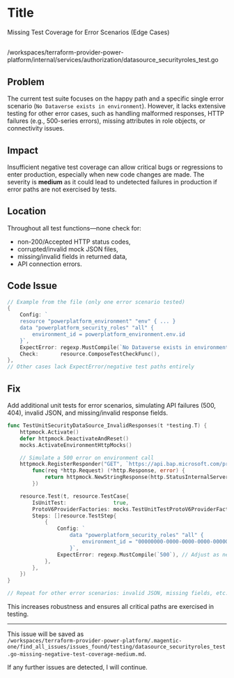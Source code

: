 # Title

Missing Test Coverage for Error Scenarios (Edge Cases)

##

/workspaces/terraform-provider-power-platform/internal/services/authorization/datasource_securityroles_test.go

## Problem

The current test suite focuses on the happy path and a specific single error scenario (`No Dataverse exists in environment`). However, it lacks extensive testing for other error cases, such as handling malformed responses, HTTP failures (e.g., 500-series errors), missing attributes in role objects, or connectivity issues.

## Impact

Insufficient negative test coverage can allow critical bugs or regressions to enter production, especially when new code changes are made. The severity is **medium** as it could lead to undetected failures in production if error paths are not exercised by tests.

## Location

Throughout all test functions—none check for:
- non-200/Accepted HTTP status codes,
- corrupted/invalid mock JSON files,
- missing/invalid fields in returned data,
- API connection errors.

## Code Issue

```go
// Example from the file (only one error scenario tested)
{
    Config: `
    resource "powerplatform_environment" "env" { ... }
    data "powerplatform_security_roles" "all" {
        environment_id = powerplatform_environment.env.id
    }`,
    ExpectError: regexp.MustCompile(`No Dataverse exists in environment`),
    Check:       resource.ComposeTestCheckFunc(),
},
// Other cases lack ExpectError/negative test paths entirely
```

## Fix

Add additional unit tests for error scenarios, simulating API failures (500, 404), invalid JSON, and missing/invalid response fields.

```go
func TestUnitSecurityDataSource_InvalidResponses(t *testing.T) {
    httpmock.Activate()
    defer httpmock.DeactivateAndReset()
    mocks.ActivateEnvironmentHttpMocks()

    // Simulate a 500 error on environment call
    httpmock.RegisterResponder("GET", `https://api.bap.microsoft.com/providers/Microsoft.BusinessAppPlatform/scopes/admin/environments/00000000-0000-0000-0000-000000000001?...`,
        func(req *http.Request) (*http.Response, error) {
            return httpmock.NewStringResponse(http.StatusInternalServerError, ""), nil
        })

    resource.Test(t, resource.TestCase{
        IsUnitTest:               true,
        ProtoV6ProviderFactories: mocks.TestUnitTestProtoV6ProviderFactories,
        Steps: []resource.TestStep{
            {
                Config: `
                    data "powerplatform_security_roles" "all" {
                        environment_id = "00000000-0000-0000-0000-000000000001"
                    }`,
                ExpectError: regexp.MustCompile(`500`), // Adjust as needed for error message
            },
        },
    })
}

// Repeat for other error scenarios: invalid JSON, missing fields, etc.
```

This increases robustness and ensures all critical paths are exercised in testing.

---

This issue will be saved as  
`/workspaces/terraform-provider-power-platform/.magentic-one/find_all_issues/issues_found/testing/datasource_securityroles_test.go-missing-negative-test-coverage-medium.md`.

If any further issues are detected, I will continue.
